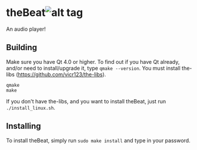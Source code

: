 # theBeat![alt tag](thebeat.svg)
An audio player!


## Building



Make sure you have Qt 4.0 or higher. To find out if you have Qt already, and/or need to install/upgrade it, type `qmake --version`.
You must install the-libs (https://github.com/vicr123/the-libs).

```
qmake
make

```
If you don't have the-libs, and  you want to install theBeat, just run `./install_linux.sh`.
## Installing
To install theBeat, simply run `sudo make install` and type in your password. 
